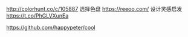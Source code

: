 http://colorhunt.co/c/105887 选择色盘
https://reeoo.com/ 设计灵感启发
https://t.co/PhGLVXunEa

https://github.com/happypeter/cool
